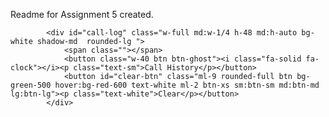Readme for Assignment 5 created.

            <div id="call-log" class="w-full md:w-1/4 h-48 md:h-auto bg-white shadow-md  rounded-lg ">
                <span class=""></span>
                <button class="w-40 btn btn-ghost"><i class="fa-solid fa-clock"></i><p class="text-sm">Call History</p></button>
                <button id="clear-btn" class="ml-9 rounded-full btn bg-green-500 hover:bg-red-600 text-white ml-2 btn-xs sm:btn-sm md:btn-md lg:btn-lg"><p class="text-white">Clear</p></button>
            </div>